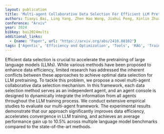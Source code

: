 ```yaml
---
layout: publication
title: 'Multi-agent Collaborative Data Selection For Efficient LLM Pretraining'
authors: Tianyi Bai, Ling Yang, Zhen Hao Wong, Jiahui Peng, Xinlin Zhuang, Chi Zhang, Lijun Wu, Jiantao Qiu, Wentao Zhang, Binhang Yuan, Conghui He
conference: "Arxiv"
year: 2024
bibkey: bai2024multi
additional_links:
  - {name: "Paper", url: "https://arxiv.org/abs/2410.08102"}
tags: ['Agentic', 'Efficiency and Optimization', 'Tools', 'RAG', 'Training Techniques', 'Pretraining Methods']
---
```

Efficient data selection is crucial to accelerate the pretraining of large
language models (LLMs). While various methods have been proposed to enhance
data efficiency, limited research has addressed the inherent conflicts between
these approaches to achieve optimal data selection for LLM pretraining. To
tackle this problem, we propose a novel multi-agent collaborative data
selection mechanism. In this framework, each data selection method serves as an
independent agent, and an agent console is designed to dynamically integrate
the information from all agents throughout the LLM training process. We conduct
extensive empirical studies to evaluate our multi-agent framework. The
experimental results demonstrate that our approach significantly improves data
efficiency, accelerates convergence in LLM training, and achieves an average
performance gain up to 10.5% across multiple language model benchmarks compared
to the state-of-the-art methods.
